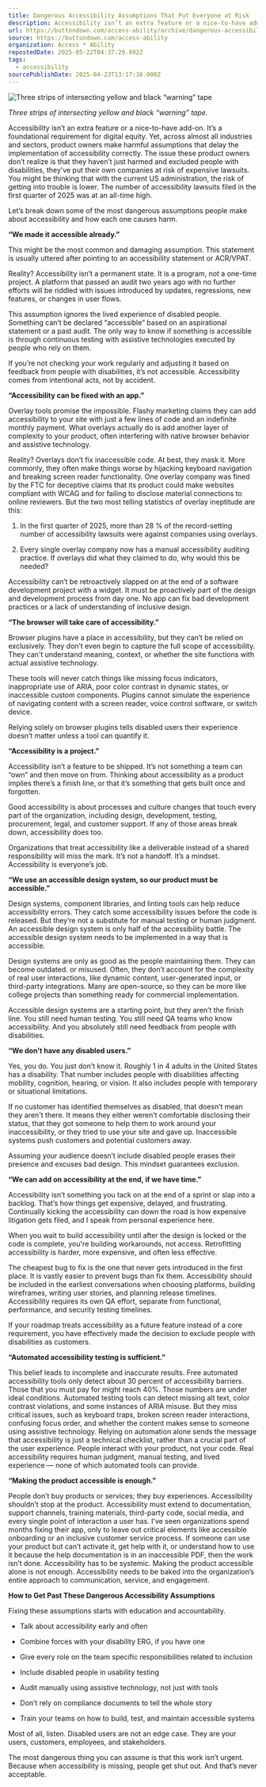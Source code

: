 ```yaml
---
title: Dangerous Accessibility Assumptions That Put Everyone at Risk
description: Accessibility isn’t an extra feature or a nice-to-have add-on. It’s a foundational requirement for digital equity. Yet, across almost all industries and sectors, product owners make harmful assumptions that delay the implementation of accessibility c
url: https://buttondown.com/access-ability/archive/dangerous-accessibility-assumptions-that-put/
source: https://buttondown.com/access-ability
organization: Access * Ability
repostedDate: 2025-05-22T04:37:29.892Z
tags:
  - accessibility
sourcePublishDate: 2025-04-23T13:17:36.000Z
---
```


![Three strips of intersecting yellow and black “warning” tape](https://assets.buttondown.email/images/6e7a6ca4-f2b4-4638-ad26-f99881771bd7.jpeg?w=960&fit=max)

*Three strips of intersecting yellow and black “warning” tape.*

Accessibility isn’t an extra feature or a nice-to-have add-on. It’s a foundational requirement for digital equity. Yet, across almost all industries and sectors, product owners make harmful assumptions that delay the implementation of accessibility correctly. The issue these product owners don’t realize is that they haven’t just harmed and excluded people with disabilities, they’ve put their own companies at risk of expensive lawsuits. You might be thinking that with the current US administration, the risk of getting into trouble is lower. The number of accessibility lawsuits filed in the first quarter of 2025 was at an all-time high.

Let’s break down some of the most dangerous assumptions people make about accessibility and how each one causes harm.

**“We made it accessible already.”**

This might be the most common and damaging assumption. This statement is usually uttered after pointing to an accessibility statement or ACR/VPAT.

Reality? Accessibility isn’t a permanent state. It is a program, not a one-time project. A platform that passed an audit two years ago with no further efforts will be riddled with issues introduced by updates, regressions, new features, or changes in user flows.

This assumption ignores the lived experience of disabled people. Something can’t be declared “accessible” based on an aspirational statement or a past audit. The only way to know if something is accessible is through continuous testing with assistive technologies executed by people who rely on them.

If you’re not checking your work regularly and adjusting it based on feedback from people with disabilities, it’s not accessible. Accessibility comes from intentional acts, not by accident.

**“Accessibility can be fixed with an app.”**

Overlay tools promise the impossible. Flashy marketing claims they can add accessibility to your site with just a few lines of code and an indefinite monthly payment. What overlays actually do is add another layer of complexity to your product, often interfering with native browser behavior and assistive technology.

Reality? Overlays don’t fix inaccessible code. At best, they mask it. More commonly, they often make things worse by hijacking keyboard navigation and breaking screen reader functionality. One overlay company was fined by the FTC for deceptive claims that its product could make websites compliant with WCAG and for failing to disclose material connections to online reviewers. But the two most telling statistics of overlay ineptitude are this:

1) In the first quarter of 2025, more than 28 % of the record-setting number of accessibility lawsuits were against companies using overlays.

2) Every single overlay company now has a manual accessibility auditing practice. If overlays did what they claimed to do, why would this be needed?

Accessibility can’t be retroactively slapped on at the end of a software development project with a widget. It must be proactively part of the design and development process from day one. No app can fix bad development practices or a lack of understanding of inclusive design.

**“The browser will take care of accessibility.”**

Browser plugins have a place in accessibility, but they can’t be relied on exclusively. They don’t even begin to capture the full scope of accessibility. They can't understand meaning, context, or whether the site functions with actual assistive technology.

These tools will never catch things like missing focus indicators, inappropriate use of ARIA, poor color contrast in dynamic states, or inaccessible custom components. Plugins cannot simulate the experience of navigating content with a screen reader, voice control software, or switch device.

Relying solely on browser plugins tells disabled users their experience doesn’t matter unless a tool can quantify it.

**“Accessibility is a project.”**

Accessibility isn’t a feature to be shipped. It’s not something a team can “own” and then move on from. Thinking about accessibility as a product implies there’s a finish line, or that it’s something that gets built once and forgotten.

Good accessibility is about processes and culture changes that touch every part of the organization, including design, development, testing, procurement, legal, and customer support. If any of those areas break down, accessibility does too.

Organizations that treat accessibility like a deliverable instead of a shared responsibility will miss the mark. It’s not a handoff. It’s a mindset. Accessibility is everyone’s job.

**“We use an accessible design system, so our product must be accessible.”**

Design systems, component libraries, and linting tools can help reduce accessibility errors. They catch some accessibility issues before the code is released. But they’re not a substitute for manual testing or human judgment. An accessible design system is only half of the accessibility battle. The accessible design system needs to be implemented in a way that is accessible.

Design systems are only as good as the people maintaining them. They can become outdated. or misused. Often, they don’t account for the complexity of real user interactions, like dynamic content, user-generated input, or third-party integrations. Many are open-source, so they can be more like college projects than something ready for commercial implementation.

Accessible design systems are a starting point, but they aren’t the finish line. You still need human testing. You still need QA teams who know accessibility. And you absolutely still need feedback from people with disabilities.

**“We don’t have any disabled users.”**

Yes, you do. You just don’t know it. Roughly 1 in 4 adults in the United States has a disability. That number includes people with disabilities affecting mobility, cognition, hearing, or vision. It also includes people with temporary or situational limitations.

If no customer has identified themselves as disabled, that doesn’t mean they aren't there. It means they either weren’t comfortable disclosing their status, that they got someone to help them to work around your inaccessibility, or they tried to use your site and gave up. Inaccessible systems push customers and potential customers away.

Assuming your audience doesn’t include disabled people erases their presence and excuses bad design. This mindset guarantees exclusion.

**“We can add on accessibility at the end, if we have time.”**

Accessibility isn’t something you tack on at the end of a sprint or slap into a backlog. That’s how things get expensive, delayed, and frustrating. Continually kicking the accessibility can down the road is how expensive litigation gets filed, and I speak from personal experience here.

When you wait to build accessibility until after the design is locked or the code is complete, you're building workarounds, not access. Retrofitting accessibility is harder, more expensive, and often less effective.

The cheapest bug to fix is the one that never gets introduced in the first place. It is vastly easier to prevent bugs than fix them. Accessibility should be included in the earliest conversations when choosing platforms, building wireframes, writing user stories, and planning release timelines. Accessibility requires its own QA effort, separate from functional, performance, and security testing timelines.

If your roadmap treats accessibility as a future feature instead of a core requirement, you have effectively made the decision to exclude people with disabilities as customers.

**“Automated accessibility testing is sufficient.”**

This belief leads to incomplete and inaccurate results. Free automated accessibility tools only detect about 30 percent of accessibility barriers. Those that you must pay for might reach 40%. Those numbers are under ideal conditions. Automated testing tools can detect missing alt text, color contrast violations, and some instances of ARIA misuse. But they miss critical issues, such as keyboard traps, broken screen reader interactions, confusing focus order, and whether the content makes sense to someone using assistive technology. Relying on automation alone sends the message that accessibility is just a technical checklist, rather than a crucial part of the user experience. People interact with your product, not your code. Real accessibility requires human judgment, manual testing, and lived experience — none of which automated tools can provide.

**“Making the product accessible is enough.”**

People don’t buy products or services; they buy experiences. Accessibility shouldn’t stop at the product. Accessibility must extend to documentation, support channels, training materials, third-party code, social media, and every single point of interaction a user has. I’ve seen organizations spend months fixing their app, only to leave out critical elements like accessible onboarding or an inclusive customer service process. If someone can use your product but can’t activate it, get help with it, or understand how to use it because the help documentation is in an inaccessible PDF, then the work isn’t done. Accessibility has to be systemic. Making the product accessible alone is not enough. Accessibility needs to be baked into the organization’s entire approach to communication, service, and engagement.

**How to Get Past These Dangerous Accessibility Assumptions**

Fixing these assumptions starts with education and accountability.

-   Talk about accessibility early and often
    
-   Combine forces with your disability ERG, if you have one
    
-   Give every role on the team specific responsibilities related to inclusion
    
-   Include disabled people in usability testing
    
-   Audit manually using assistive technology, not just with tools
    
-   Don’t rely on compliance documents to tell the whole story
    
-   Train your teams on how to build, test, and maintain accessible systems
    

Most of all, listen. Disabled users are not an edge case. They are your users, customers, employees, and stakeholders.

The most dangerous thing you can assume is that this work isn’t urgent. Because when accessibility is missing, people get shut out. And that’s never acceptable.